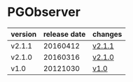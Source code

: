 # PGObserver

| version | release date |            changes             |
|---------|--------------|--------------------------------|
| v2.1.1  | 20160412     | [v2.1.1](./v2.1.1-20160412.md) |
| v2.1.0  | 20160316     | [v2.1.0](./v2.1.0-20160316.md) |
| v1.0    | 20121030     | [v1.0](./v1.0-20121030.md)     |

